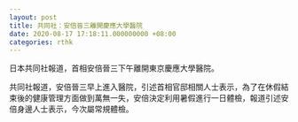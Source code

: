 ```yaml
---
layout: post
title: 共同社：安倍晉三離開慶應大學醫院
date: 2020-08-17 17:18:11.000000000 +08:00
categories: rthk
---
```


日本共同社報道，首相安倍晉三下午離開東京慶應大學醫院。

共同社報道，安倍晉三早上進入醫院，引述首相官邸相關人士表示，為了在休假結束後的健康管理方面做到萬無一失，安倍決定利用暑假進行一日體檢，報道引述安倍身邊人士表示，今次屬常規體檢。
